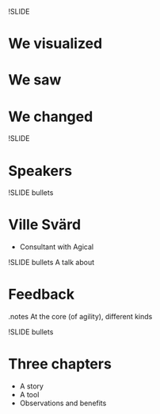 !SLIDE
# We visualized #
# We saw #
# We changed #

!SLIDE
# Speakers

!SLIDE bullets
# Ville Svärd
* Consultant with Agical

!SLIDE bullets
A talk about
# Feedback #

.notes At the core (of agility), different kinds

!SLIDE bullets
# Three chapters #
* A story
* A tool
* Observations and benefits
